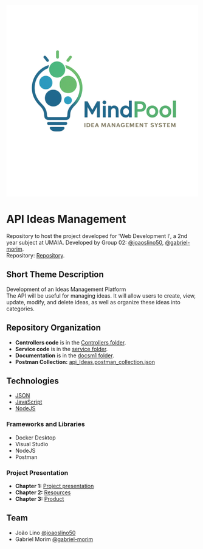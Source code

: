 ![MindPool Logo](https://github.com/inf25dw2g02/M1indPool/blob/main/docsm1/mindpoologo.png)

# API Ideas Management

Repository to host the project developed for 'Web Development I', a 2nd year subject at UMAIA. Developed by Group 02: [@joaoslino50](https://github.com/joaoslino50), [@gabriel-morim](https://github.com/gabriel-morim).  
Repository: [Repository](https://github.com/inf25dw2g02/MindPool-M1).

## Short Theme Description

Development of an Ideas Management Platform  
The API will be useful for managing ideas. It will allow users to create, view, update, modify, and delete ideas, as well as organize these ideas into categories.

## Repository Organization

- **Controllers code** is in the [Controllers folder](Controllers/).
- **Service code** is in the [service folder](service/).
- **Documentation** is in the [docsm1 folder](docsm1/).
- **Postman Collection:** [api_Ideas.postman_collection.json](api_Ideas.postman_collection.json)

## Technologies

- [JSON](https://www.w3schools.com/js/js_json_intro.asp)
- [JavaScript](https://developer.mozilla.org/en-US/docs/Learn/JavaScript)
- [NodeJS](https://nodejs.org/en/)

### Frameworks and Libraries

- Docker Desktop
- Visual Studio
- NodeJS
- Postman

### Project Presentation

- **Chapter 1:** [Project presentation](docsm1/apresentaçãoprojeto.md)
- **Chapter 2:** [Resources](docsm1/Resources.md)
- **Chapter 3:** [Product](docsm1/Product.md)

## Team

- João Lino [@joaoslino50](https://github.com/joaoslino50)
- Gabriel Morim [@gabriel-morim](https://github.com/gabriel-morim)
